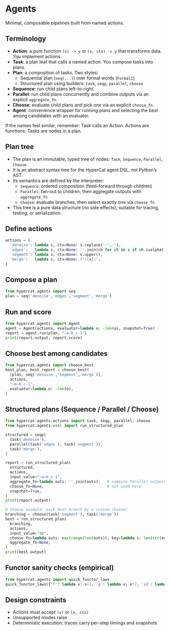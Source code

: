 # Agents

Minimal, composable pipelines built from named actions.

## Terminology

- **Action**: a pure function `(x) -> y` or `(x, ctx) -> y` that transforms data. You implement actions.
- **Task**: a plan leaf that calls a named action. You compose tasks into plans.
- **Plan**: a composition of tasks. Two styles:
  - Sequential plan (`seq(...)`) over formal words (`Formal1`)
  - Structured plan using builders: `task`, `seqp`, `parallel`, `choose`
- **Sequence**: run child plans left-to-right.
- **Parallel**: run child plans concurrently and combine outputs via an explicit `aggregate_fn`.
- **Choose**: evaluate child plans and pick one via an explicit `choose_fn`.
- **Agent**: convenience wrapper for running plans and selecting the best among candidates with an evaluator.

If the names feel similar, remember: Task calls an Action. Actions are functions; Tasks are nodes in a plan.

## Plan tree

- The plan is an immutable, typed tree of nodes: `Task`, `Sequence`, `Parallel`, `Choose`.
- It is an abstract syntax tree for the HyperCat agent DSL, not Python’s AST.
- Its semantics are defined by the interpreter:
  - `Sequence`: ordered composition (feed-forward through children)
  - `Parallel`: fan-out to children, then aggregate outputs with `aggregate_fn`
  - `Choose`: evaluate branches, then select exactly one via `choose_fn`
- This tree is a pure data structure (no side effects), suitable for tracing, testing, or serialization.

## Define actions
```python
actions = {
  'denoise': lambda s, ctx=None: s.replace('~',''),
  'edges':   lambda s, ctx=None: ''.join(ch for ch in s if ch.isalpha()),
  'segment': lambda s, ctx=None: s.upper(),
  'merge':   lambda s, ctx=None: f"[{s}]",
}
```

## Compose a plan
```python
from hypercat.agents import seq
plan = seq('denoise','edges','segment','merge')
```

## Run and score
```python
from hypercat.agents import Agent
agent = Agent(actions, evaluator=lambda o: -len(o), snapshot=True)
report = agent.run(plan, "~a~b_c-1")
print(report.output, report.score)
```

## Choose best among candidates
```python
from hypercat.agents import choose_best
best_plan, best_report = choose_best(
  [plan, seq('denoise','segment','merge')],
  actions,
  "~a~b_c-1",
  evaluator=lambda o: -len(o),
)
```

## Structured plans (Sequence / Parallel / Choose)

```python
from hypercat.agents.actions import task, seqp, parallel, choose
from hypercat.agents.eval import run_structured_plan

structured = seqp(
  task('denoise'),
  parallel(task('edges'), task('segment')),
  task('merge'),
)

report = run_structured_plan(
  structured,
  actions,
  input_value="~a~b_c-1",
  aggregate_fn=lambda outs: ''.join(outs),   # combine Parallel outputs
  choose_fn=None,                            # not used here
  snapshot=True,
)
print(report.output)
```

```python
# Choose example: pick best branch by a custom chooser
branching = choose(task('segment'), task('merge'))
best = run_structured_plan(
  branching,
  actions,
  input_value="ab",
  choose_fn=lambda outs: max(range(len(outs)), key=lambda i: len(str(outs[i]))),
  aggregate_fn=None,
)
print(best.output)
```

## Functor sanity checks (empirical)
```python
from hypercat.agents import quick_functor_laws
quick_functor_laws({'f': lambda x: x+1, 'g': lambda x: x*2, 'id': lambda x: x}, id_name='id', samples=[0,1,2])
```

## Design constraints
- Actions must accept `(x)` or `(x, ctx)`
- Unsupported modes raise
- Deterministic execution; traces carry per-step timings and snapshots
